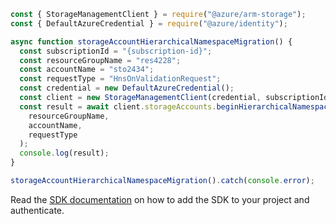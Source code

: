 ```javascript
const { StorageManagementClient } = require("@azure/arm-storage");
const { DefaultAzureCredential } = require("@azure/identity");

async function storageAccountHierarchicalNamespaceMigration() {
  const subscriptionId = "{subscription-id}";
  const resourceGroupName = "res4228";
  const accountName = "sto2434";
  const requestType = "HnsOnValidationRequest";
  const credential = new DefaultAzureCredential();
  const client = new StorageManagementClient(credential, subscriptionId);
  const result = await client.storageAccounts.beginHierarchicalNamespaceMigrationAndWait(
    resourceGroupName,
    accountName,
    requestType
  );
  console.log(result);
}

storageAccountHierarchicalNamespaceMigration().catch(console.error);
```

Read the [SDK documentation](https://github.com/Azure/azure-sdk-for-js/blob/%40azure%2Farm-storage_17.2.0/sdk/storage/arm-storage/README.md) on how to add the SDK to your project and authenticate.
